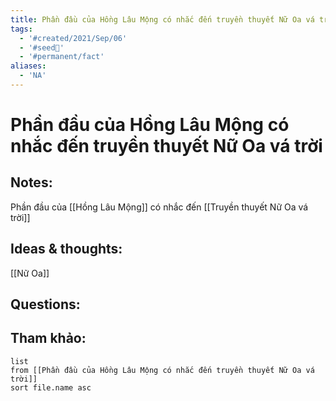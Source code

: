 ```yaml
---
title: Phần đầu của Hồng Lâu Mộng có nhắc đến truyền thuyết Nữ Oa vá trời
tags:
  - '#created/2021/Sep/06'
  - '#seed🥜'
  - '#permanent/fact'
aliases:
  - 'NA'
---
```

# Phần đầu của Hồng Lâu Mộng có nhắc đến truyền thuyết Nữ Oa vá trời

## Notes:
Phần đầu của [[Hồng Lâu Mộng]] có nhắc đến [[Truyền thuyết Nữ Oa vá trời]]

## Ideas & thoughts:
[[Nữ Oa]]

## Questions:


## Tham khảo:
```dataview
list
from [[Phần đầu của Hồng Lâu Mộng có nhắc đến truyền thuyết Nữ Oa vá trời]]
sort file.name asc
```
